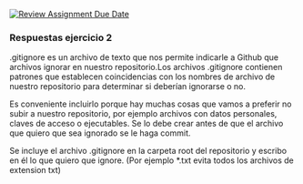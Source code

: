 [![Review Assignment Due Date](https://classroom.github.com/assets/deadline-readme-button-22041afd0340ce965d47ae6ef1cefeee28c7c493a6346c4f15d667ab976d596c.svg)](https://classroom.github.com/a/kl-E8VQf)

### Respuestas ejercicio 2
.gitignore es un archivo de texto que nos permite indicarle a Github que archivos ignorar en nuestro repositorio.Los archivos .gitignore contienen patrones que establecen coincidencias con los nombres de archivo de nuestro repositorio para determinar si deberían ignorarse o no.

Es conveniente incluirlo porque hay muchas cosas que vamos a preferir no subir a nuestro repositorio, por ejemplo archivos con datos personales, claves de acceso o ejecutables.
Se lo debe crear antes de que el archivo que quiero que sea ignorado se le haga commit.

Se incluye el archivo .gitignore en la carpeta root del repositorio y escribo en él lo que quiero que ignore. (Por ejemplo *.txt evita todos los archivos de extension txt)

